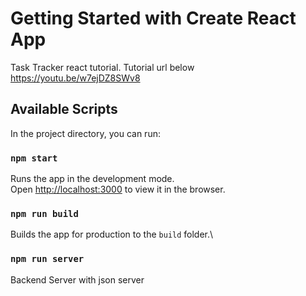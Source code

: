 # Getting Started with Create React App

Task Tracker react tutorial.
Tutorial url below
https://youtu.be/w7ejDZ8SWv8

## Available Scripts

In the project directory, you can run:

### `npm start`

Runs the app in the development mode.\
Open [http://localhost:3000](http://localhost:3000) to view it in the browser.

### `npm run build`

Builds the app for production to the `build` folder.\

### `npm run server`

Backend Server with json server
